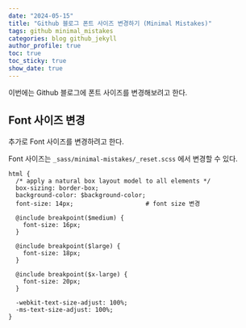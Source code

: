 ```yaml
---
date: "2024-05-15"
title: "Github 블로그 폰트 사이즈 변경하기 (Minimal Mistakes)"
tags: github minimal_mistakes
categories: blog github_jekyll
author_profile: true
toc: true
toc_sticky: true
show_date: true
---
```



이번에는 Github 블로그에 폰트 사이즈를 변경해보려고 한다.


## Font 사이즈 변경
추가로 Font 사이즈를 변경하려고 한다.

Font 사이즈는 `_sass/minimal-mistakes/_reset.scss` 에서 변경할 수 있다.

```
html {
  /* apply a natural box layout model to all elements */
  box-sizing: border-box;
  background-color: $background-color;
  font-size: 14px;                    # font size 변경

  @include breakpoint($medium) {
    font-size: 16px;
  }

  @include breakpoint($large) {
    font-size: 18px;
  }

  @include breakpoint($x-large) {
    font-size: 20px;
  }

  -webkit-text-size-adjust: 100%;
  -ms-text-size-adjust: 100%;
}
```